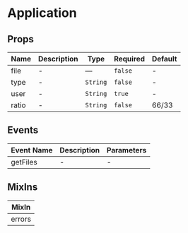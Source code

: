 # Application

## Props

<!-- @vuese:Application:props:start -->
|Name|Description|Type|Required|Default|
|---|---|---|---|---|
|file|-|—|`false`|-|
|type|-|`String`|`false`|-|
|user|-|`String`|`true`|-|
|ratio|-|`String`|`false`|66/33|

<!-- @vuese:Application:props:end -->


## Events

<!-- @vuese:Application:events:start -->
|Event Name|Description|Parameters|
|---|---|---|
|getFiles|-|-|

<!-- @vuese:Application:events:end -->


## MixIns

<!-- @vuese:Application:mixIns:start -->
|MixIn|
|---|
|errors|

<!-- @vuese:Application:mixIns:end -->


